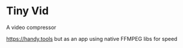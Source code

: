 # Tiny Vid

A video compressor

https://handy.tools but as an app using native FFMPEG libs for speed
